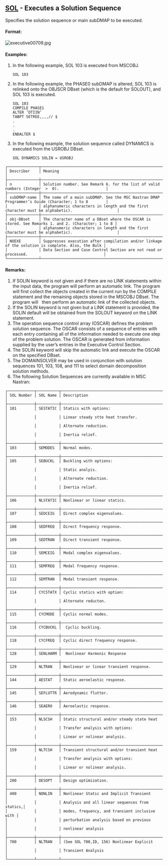 ## [SOL](https://nexus.hexagon.com/documentationcenter/bundle/MSC_Nastran_2022.4/page/Nastran_Combined_Book/qrg/executive/TOC.SOL.xhtml) - Executes a Solution Sequence

Specifies the solution sequence or main subDMAP to be executed.

#### Format:

![executive00709.jpg](https://help-be.hexagonmi.com/bundle/MSC_Nastran_2022.4/page/Nastran_Combined_Book/qrg/executive/../../../assets/executive00709.jpg?_LANG=enus)  

#### Examples:

1. In the following example, SOL 103 is executed from MSCOBJ.

     ```nastran
     SOL 103
     ```

2. In the following example, the PHASE0 subDMAP is altered, SOL 103 is relinked onto the OBJSCR DBset (which is the default for SOLOUT), and SOL 103 is executed.

     ```nastran
     SOL 103
     COMPILE PHASE1
     ALTER ’DTIIN’
     TABPT SETREE,,,,// $
     .
     .
     .
     ENDALTER $
     ```

3. In the following example, the solution sequence called DYNAMICS is executed from the USROBJ DBset.

     ```nastran
     SOL DYNAMICS SOLIN = USROBJ
     ```

```text
┌──────────────┬───────────────────────────────────────────────────────────────────────────────────────────────────┐
│ Describer    │ Meaning                                                                                           │
├──────────────┼───────────────────────────────────────────────────────────────────────────────────────────────────┤
│ n            │ Solution number. See Remark 6. for the list of valid numbers (Integer  >  0).                     │
├──────────────┼───────────────────────────────────────────────────────────────────────────────────────────────────┤
│ subDMAP-name │ The name of a main subDMAP. See the MSC Nastran DMAP Programmer’s Guide (Character; 1 to 8        │
│              │ alphanumeric characters in length and the first character must be alphabetic).                    │
├──────────────┼───────────────────────────────────────────────────────────────────────────────────────────────────┤
│ obj-DBset    │ The character name of a DBset where the OSCAR is stored. See Remarks 1. and 2. (Character; 1 to 8 │
│              │ alphanumeric characters in length and the first character must be alphabetic).                    │
├──────────────┼───────────────────────────────────────────────────────────────────────────────────────────────────┤
│ NOEXE        │ Suppresses execution after compilation and/or linkage of the solution is complete. Also, the Bulk │
│              │ Data Section and Case Control Section are not read or processed.                                  │
└──────────────┴───────────────────────────────────────────────────────────────────────────────────────────────────┘
```

#### Remarks:

1. If SOLIN keyword is not given and if there are no LINK statements within the input data, the program will perform an automatic link. The program will first collect the objects created in the current run by the COMPILE statement and the remaining objects stored in the MSCOBJ DBset. The program will   then perform an automatic link of the collected objects.
2. If the SOLIN keyword is not given but a LINK statement is provided, the SOLIN default will be obtained from the SOLOUT keyword on the LINK statement.
3. The operation sequence control array (OSCAR) defines the problem solution sequence. The OSCAR consists of a sequence of entries with each entry containing all of the information needed to execute one step of the problem solution. The OSCAR is generated from information supplied by the user’s entries in the Executive Control Section.
4. The SOLIN keyword will skip the automatic link and execute the OSCAR on the specified DBset.
5. The DOMAINSOLVER may be used in conjunction with solution sequences 101, 103, 108, and 111 to select domain decomposition solution methods.
6. The following Solution Sequences are currently available in MSC Nastran:

```text
┌────────────┬──────────┬────────────────────────────────────────────────┐
│ SOL Number │ SOL Name │ Description                                    │
├────────────┼──────────┼────────────────────────────────────────────────┤
│ 101        │ SESTATIC │ Statics with options:                          │
│            │          │ Linear steady stte heat transfer.              │
│            │          │ Alternate reduction.                           │
│            │          │ Inertia relief.                                │
├────────────┼──────────┼────────────────────────────────────────────────┤
│ 103        │ SEMODES  │ Normal modes.                                  │
├────────────┼──────────┼────────────────────────────────────────────────┤
│ 105        │ SEBUCKL  │ Buckling with options:                         │
│            │          │ Static analyis.                                │
│            │          │ Alternate reduction.                           │
│            │          │ Inertia relief.                                │
├────────────┼──────────┼────────────────────────────────────────────────┤
│ 106        │ NLSTATIC │ Nonlinear or linear statics.                   │
├────────────┼──────────┼────────────────────────────────────────────────┤
│ 107        │ SEDCEIG  │ Direct complex eigenvalues.                    │
├────────────┼──────────┼────────────────────────────────────────────────┤
│ 108        │ SEDFREQ  │ Direct frequency response.                     │
├────────────┼──────────┼────────────────────────────────────────────────┤
│ 109        │ SEDTRAN  │ Direct transient response.                     │
├────────────┼──────────┼────────────────────────────────────────────────┤
│ 110        │ SEMCEIG  │ Modal complex eigenvalues.                     │
├────────────┼──────────┼────────────────────────────────────────────────┤
│ 111        │ SEMFREQ  │ Modal frequency response.                      │
├────────────┼──────────┼────────────────────────────────────────────────┤
│ 112        │ SEMTRAN  │ Modal transient response.                      │
├────────────┼──────────┼────────────────────────────────────────────────┤
│ 114        │ CYCSTATX │ Cyclic statics with option:                    │
│            │          │ Alternate reducton.                            │
├────────────┼──────────┼────────────────────────────────────────────────┤
│ 115        │ CYCMODE  │ Cyclic normal modes.                           │
├────────────┼──────────┼────────────────────────────────────────────────┤
│ 116        │ CYCBUCKL │  Cyclic buckling.                              │
├────────────┼──────────┼────────────────────────────────────────────────┤
│ 118        │ CYCFREQ  │ Cyclic direct frequency response.              │
├────────────┼──────────┼────────────────────────────────────────────────┤
│ 128        │ SENLHARM │  Nonlinear Harmonic Response                   │
├────────────┼──────────┼────────────────────────────────────────────────┤
│ 129        │ NLTRAN   │ Nonlinear or linear transient response.        │
├────────────┼──────────┼────────────────────────────────────────────────┤
│ 144        │ AESTAT   │ Static aeroelastic response.                   │
├────────────┼──────────┼────────────────────────────────────────────────┤
│ 145        │ SEFLUTTR │ Aerodynamic flutter.                           │
├────────────┼──────────┼────────────────────────────────────────────────┤
│ 146        │ SEAERO   │ Aeroelastic response.                          │
├────────────┼──────────┼────────────────────────────────────────────────┤
│ 153        │ NLSCSH   │ Static structural and/or steady state heat     │
│            │          │ Transfer analysis with options:                │
│            │          │ Linear or nolinear analysis.                   │
├────────────┼──────────┼────────────────────────────────────────────────┤
│ 159        │ NLTCSH   │ Transient structural and/or transient heat     │
│            │          │ Transfer analysis with options:                │
│            │          │ Linear or nolinear analysis.                   │
├────────────┼──────────┼────────────────────────────────────────────────┤
│ 200        │ DESOPT   │ Design optimization.                           │
├────────────┼──────────┼────────────────────────────────────────────────┤
│ 400        │ NONLIN   │ Nonlinear Static and Implicit Transient        │
│            │          │ Analysis and all linear sequences from statics,│
│            │          │ modes, frequency, and transient inclusive with │
│            │          │ perturbation analysis based on previous        │
│            │          │ nonlinear analysis                             │
├────────────┼──────────┼────────────────────────────────────────────────┤
│ 700        │ NLTRAN   │ (See SOL 700,ID, 156) Nonlinear Explicit       │
│            │          │ Transient Analysis                             │
└────────────┴──────────┴────────────────────────────────────────────────┘
```